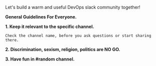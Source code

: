 Let's build a warm and useful DevOps slack community together!

__General Guidelines For Everyone.__

**1. Keep it relevant to the specific channel.**

    Check the channel name, before you ask questions or start sharing there.

**2. Discrimination, sexism, religion, politics are NO GO.**

**3. Have fun in #random channel.**

